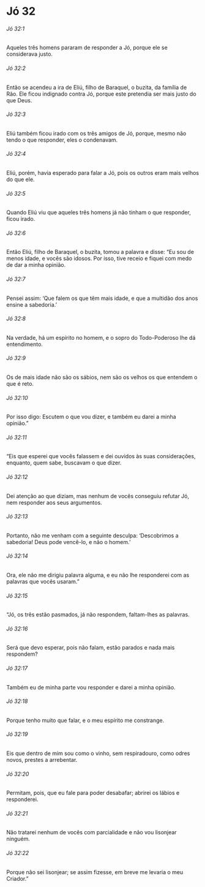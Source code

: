 # Jó 32

###### Jó 32:1

Aqueles três homens pararam de responder a Jó, porque ele se considerava justo.

###### Jó 32:2

Então se acendeu a ira de Eliú, filho de Baraquel, o buzita, da família de Rão. Ele ficou indignado contra Jó, porque este pretendia ser mais justo do que Deus.

###### Jó 32:3

Eliú também ficou irado com os três amigos de Jó, porque, mesmo não tendo o que responder, eles o condenavam.

###### Jó 32:4

Eliú, porém, havia esperado para falar a Jó, pois os outros eram mais velhos do que ele.

###### Jó 32:5

Quando Eliú viu que aqueles três homens já não tinham o que responder, ficou irado.

###### Jó 32:6

Então Eliú, filho de Baraquel, o buzita, tomou a palavra e disse: “Eu sou de menos idade, e vocês são idosos. Por isso, tive receio e fiquei com medo de dar a minha opinião.

###### Jó 32:7

Pensei assim: ‘Que falem os que têm mais idade, e que a multidão dos anos ensine a sabedoria.’

###### Jó 32:8

Na verdade, há um espírito no homem, e o sopro do Todo-Poderoso lhe dá entendimento.

###### Jó 32:9

Os de mais idade não são os sábios, nem são os velhos os que entendem o que é reto.

###### Jó 32:10

Por isso digo: Escutem o que vou dizer, e também eu darei a minha opinião.”

###### Jó 32:11

“Eis que esperei que vocês falassem e dei ouvidos às suas considerações, enquanto, quem sabe, buscavam o que dizer.

###### Jó 32:12

Dei atenção ao que diziam, mas nenhum de vocês conseguiu refutar Jó, nem responder aos seus argumentos.

###### Jó 32:13

Portanto, não me venham com a seguinte desculpa: ‘Descobrimos a sabedoria! Deus pode vencê-lo, e não o homem.’

###### Jó 32:14

Ora, ele não me dirigiu palavra alguma, e eu não lhe responderei com as palavras que vocês usaram.”

###### Jó 32:15

“Jó, os três estão pasmados, já não respondem, faltam-lhes as palavras.

###### Jó 32:16

Será que devo esperar, pois não falam, estão parados e nada mais respondem?

###### Jó 32:17

Também eu de minha parte vou responder e darei a minha opinião.

###### Jó 32:18

Porque tenho muito que falar, e o meu espírito me constrange.

###### Jó 32:19

Eis que dentro de mim sou como o vinho, sem respiradouro, como odres novos, prestes a arrebentar.

###### Jó 32:20

Permitam, pois, que eu fale para poder desabafar; abrirei os lábios e responderei.

###### Jó 32:21

Não tratarei nenhum de vocês com parcialidade e não vou lisonjear ninguém.

###### Jó 32:22

Porque não sei lisonjear; se assim fizesse, em breve me levaria o meu Criador.”

